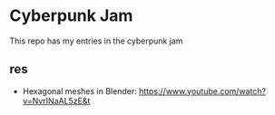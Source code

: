 # Cyberpunk Jam

This repo has my entries in the cyberpunk jam

## res
- Hexagonal meshes in Blender: https://www.youtube.com/watch?v=NvrINaAL5zE&t
